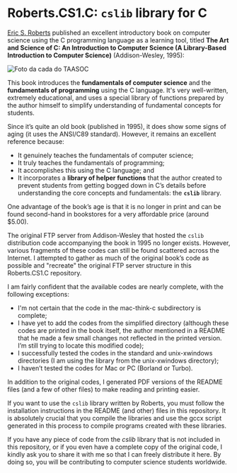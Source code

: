 # Roberts.CS1.C: `cslib` library for C

[Eric S. Roberts](https://cs.stanford.edu/people/eroberts/) published an
excellent introductory book on computer science using the C programming language
as a learning tool, titled **The Art and Science of C: An Introduction to
Computer Science (A Library-Based Introduction to Computer Science)**
(Addison-Wesley, 1995):

![Foto da cada do
TAASOC](https://raw.githubusercontent.com/computacaoraiz/Roberts.CS1.C/master/imgs/taasoc.jpg)

This book introduces the **fundamentals of computer science** and the
**fundamentals of programming** using the C language. It's very well-written,
extremely educational, and uses a special library of functions prepared by the
author himself to simplify understanding of fundamental concepts for students.

Since it’s quite an old book (published in 1995), it does show some signs of
aging (it uses the ANSI/C89 standard). However, it remains an excellent
reference because:

* It genuinely teaches the fundamentals of computer science;
* It truly teaches the fundamentals of programming;
* It accomplishes this using the C language; and
* It incorporates a **library of helper functions** that the author created to
  prevent students from getting bogged down in C’s details before understanding
  the core concepts and fundamentals: the **`cslib`** library.

One advantage of the book’s age is that it is no longer in print and can be
found second-hand in bookstores for a very affordable price (around $5.00).

The original FTP server from Addison-Wesley that hosted the `cslib` distribution
code accompanying the book in 1995 no longer exists. However, various fragments
of these codes can still be found scattered across the Internet. I attempted to
gather as much of the original book’s code as possible and "recreate" the
original FTP server structure in this Roberts.CS1.C repository.

I am fairly confident that the available codes are nearly complete, with the
following exceptions:

* I'm not certain that the code in the mac-think-c subdirectory is complete;
* I have yet to add the codes from the simplified directory (although these
    codes are printed in the book itself, the author mentioned in a README that
    he made a few small changes not reflected in the printed version. I’m still
    trying to locate this modified code);
* I successfully tested the codes in the standard and unix-xwindows directories
    (I am using the library from the unix-xwindows directory);
* I haven’t tested the codes for Mac or PC (Borland or Turbo).

In addition to the original codes, I generated PDF versions of the README files
(and a few of other files) to make reading and printing easier.

If you want to use the `cslib` library written by Roberts, you must follow the
installation instructions in the README (and other) files in this repository. It
is absolutely crucial that you compile the libraries and use the gccx script
generated in this process to compile programs created with these libraries.

If you have any piece of code from the *cslib* library that is not included in
this repository, or if you even have a complete copy of the original code, I
kindly ask you to share it with me so that I can freely distribute it here. By
doing so, you will be contributing to computer science students worldwide.
